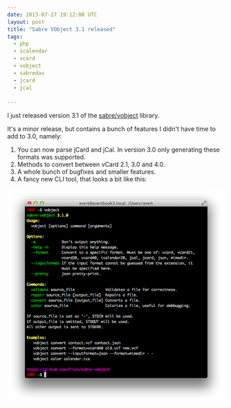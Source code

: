 ```yaml
---
date: 2013-07-27 19:12:08 UTC
layout: post
title: "Sabre VObject 3.1 released"
tags:
  - php
  - icalendar
  - vcard
  - vobject
  - sabredav
  - jcard
  - jcal

---
```


I just released version 3.1 of the [sabre/vobject][1] library.

It's a minor release, but contains a bunch of features I didn't have time to
add to 3.0, namely:

1. You can now parse jCard and jCal. In version 3.0 only generating these
   formats was supported.
2. Methods to convert between vCard 2.1, 3.0 and 4.0.
3. A whole bunch of bugfixes and smaller features.
4. A fancy new CLI tool, that looks a bit like this:

![vobject cli screenshot](/resources/images/posts/vobject-cli.png "sabre/vobject cli")

[1]: https://github.com/fruux/sabre-vobject
